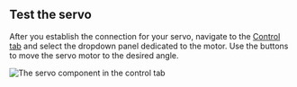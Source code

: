 ## Test the servo

After you establish the connection for your servo, navigate to the [Control tab](/manage/fleet/robots/#control) and select the dropdown panel dedicated to the motor. Use the buttons to move the servo motor to the desired angle.

![The servo component in the control tab](components/servo/servo-control-tab.png)
